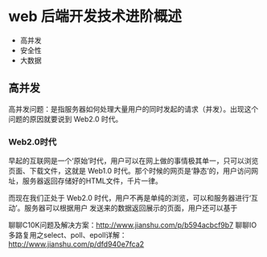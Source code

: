 # web 后端开发技术进阶概述
- 高并发
- 安全性
- 大数据


## 高并发
高并发问题：是指服务器如何处理大量用户的同时发起的请求（并发）。出现这个问题的原因就要说到 Web2.0
时代。

### Web2.0时代
早起的互联网是一个‘原始’时代，用户可以在网上做的事情极其单一，只可以浏览页面、下载文件，这就是 Web1.0
时代。那个时候的网页是‘静态’的，用户访问网址，服务器返回存储好的HTML文件，千片一律。

而现在我们正处于 Web2.0 时代，用户不再是单纯的浏览，可以和服务器进行‘互动’。服务器可以根据用户
发送来的数据返回展示的页面，用户还可以基于

聊聊C10K问题及解决方案：http://www.jianshu.com/p/b594acbcf9b7
聊聊IO多路复用之select、poll、epoll详解：http://www.jianshu.com/p/dfd940e7fca2
